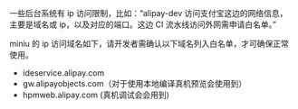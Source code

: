 一些后台系统有 ip 访问限制，比如：“alipay-dev 访问支付宝这边的网络信息，主要是域名或 ip，以及对应的端口。这边 CI 流水线访问外网需申请白名单。”

miniu 的 ip 访问域名如下，请开发者需确认以下域名列入白名单，才可确保正常使用。

- ideservice.alipay.com
- gw.alipayobjects.com（对于使用本地编译真机预览会使用到）
- hpmweb.alipay.com (真机调试会会用到)

